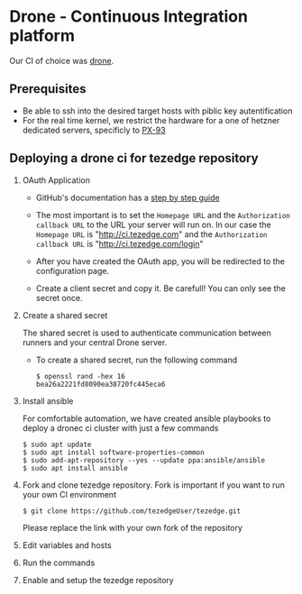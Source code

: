 # Drone - Continuous Integration platform

Our CI of choice was [drone](https://www.drone.io/). 

## Prerequisites

- Be able to ssh into the desired target hosts with piblic key autentification
- For the real time kernel, we restrict the hardware for a one of hetzner dedicated servers, specificly to [PX-93](https://www.hetzner.com/dedicated-rootserver/px93?country=by)

## Deploying a drone ci for tezedge repository

1. OAuth Application
    - GitHub's documentation has a [step by step guide](https://docs.github.com/en/developers/apps/building-oauth-apps/creating-an-oauth-app)

    - The most important is to set the `Homepage URL` and the `Authorization callback URL` to the URL your server will run on. In our case the `Homepage URL` is "http://ci.tezedge.com" and the `Authorization callback URL` is "http://ci.tezedge.com/login"

    - After you have created the OAuth app, you will be redirected to the configuration page.

    - Create a client secret and copy it. Be carefull! You can only see the secret once. 

    <!-- TODO: screencapture -->

2. Create a shared secret

    The shared secret is used to authenticate communication between runners and your central Drone server.
    
    - To create a shared secret, run the following command
        ```
        $ openssl rand -hex 16
        bea26a2221fd8090ea38720fc445eca6
        ```

3. Install ansible

    For comfortable automation, we have created ansible playbooks to deploy a dronec ci cluster with just a few commands

    ```
    $ sudo apt update
    $ sudo apt install software-properties-common
    $ sudo add-apt-repository --yes --update ppa:ansible/ansible
    $ sudo apt install ansible
    ```

4. Fork and clone tezedge repository. Fork is important if you want to run your own CI environment

    ```
    $ git clone https://github.com/tezedgeUser/tezedge.git
    ```

    Please replace the link with your own fork of the repository

5. Edit variables and hosts 
    
    <!-- TODO: add more descriptions -->

6. Run the commands

    <!-- TODO: ansible-playbook commands go here -->

7. Enable and setup the tezedge repository 

    <!-- TODO: Screen capture -->

